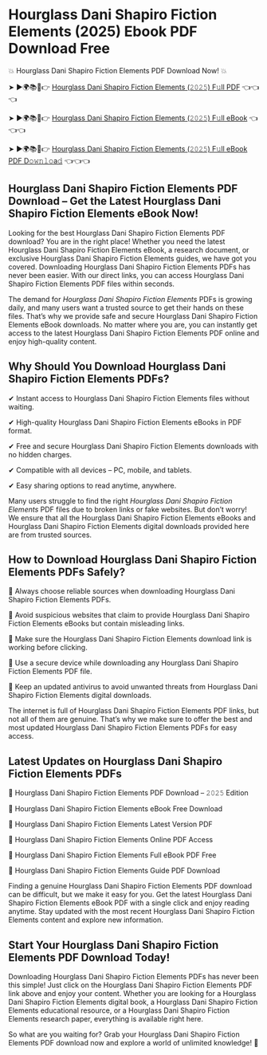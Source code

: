 # Hourglass Dani Shapiro Fiction Elements (2025) Ebook PDF Download Free

💥 Hourglass Dani Shapiro Fiction Elements PDF Download Now! 💥

➤ ►🌍📚📱👉 [Hourglass Dani Shapiro Fiction Elements (𝟸𝟶𝟸𝟻) F𝚞ll PDF](https://getpdf.xyz/hourglass-dani-shapiro-fiction-elements) 👈👈👈


➤ ►🌍📚📱👉 [Hourglass Dani Shapiro Fiction Elements (𝟸𝟶𝟸𝟻) F𝚞ll eBook](https://getpdf.xyz/hourglass-dani-shapiro-fiction-elements) 👈👈👈


➤ ►🌍📚📱👉 [Hourglass Dani Shapiro Fiction Elements (𝟸𝟶𝟸𝟻) F𝚞ll eBook PDF D𝚘𝚠𝚗𝚕𝚘a𝚍](https://getpdf.xyz/hourglass-dani-shapiro-fiction-elements) 👈👈👈


## Hourglass Dani Shapiro Fiction Elements PDF Download – Get the Latest Hourglass Dani Shapiro Fiction Elements eBook Now!

Looking for the best Hourglass Dani Shapiro Fiction Elements PDF download? You are in the right place! Whether you need the latest Hourglass Dani Shapiro Fiction Elements eBook, a research document, or exclusive Hourglass Dani Shapiro Fiction Elements guides, we have got you covered. Downloading Hourglass Dani Shapiro Fiction Elements PDFs has never been easier. With our direct links, you can access Hourglass Dani Shapiro Fiction Elements PDF files within seconds.

The demand for *Hourglass Dani Shapiro Fiction Elements* PDFs is growing daily, and many users want a trusted source to get their hands on these files. That’s why we provide safe and secure Hourglass Dani Shapiro Fiction Elements eBook downloads. No matter where you are, you can instantly get access to the latest Hourglass Dani Shapiro Fiction Elements PDF online and enjoy high-quality content.

## Why Should You Download Hourglass Dani Shapiro Fiction Elements PDFs?

✔ Instant access to Hourglass Dani Shapiro Fiction Elements files without waiting.

✔ High-quality Hourglass Dani Shapiro Fiction Elements eBooks in PDF format.

✔ Free and secure Hourglass Dani Shapiro Fiction Elements downloads with no hidden charges.

✔ Compatible with all devices – PC, mobile, and tablets.

✔ Easy sharing options to read anytime, anywhere.

Many users struggle to find the right *Hourglass Dani Shapiro Fiction Elements* PDF files due to broken links or fake websites. But don’t worry! We ensure that all the Hourglass Dani Shapiro Fiction Elements eBooks and Hourglass Dani Shapiro Fiction Elements digital downloads provided here are from trusted sources.

## How to Download Hourglass Dani Shapiro Fiction Elements PDFs Safely?

📌 Always choose reliable sources when downloading Hourglass Dani Shapiro Fiction Elements PDFs.

📌 Avoid suspicious websites that claim to provide Hourglass Dani Shapiro Fiction Elements eBooks but contain misleading links.

📌 Make sure the Hourglass Dani Shapiro Fiction Elements download link is working before clicking.

📌 Use a secure device while downloading any Hourglass Dani Shapiro Fiction Elements PDF file.

📌 Keep an updated antivirus to avoid unwanted threats from Hourglass Dani Shapiro Fiction Elements digital downloads.

The internet is full of Hourglass Dani Shapiro Fiction Elements PDF links, but not all of them are genuine. That’s why we make sure to offer the best and most updated Hourglass Dani Shapiro Fiction Elements PDFs for easy access.

## Latest Updates on Hourglass Dani Shapiro Fiction Elements PDFs

🔹 Hourglass Dani Shapiro Fiction Elements PDF Download – 𝟸𝟶𝟸𝟻 Edition

🔹 Hourglass Dani Shapiro Fiction Elements eBook Free Download

🔹 Hourglass Dani Shapiro Fiction Elements Latest Version PDF

🔹 Hourglass Dani Shapiro Fiction Elements Online PDF Access

🔹 Hourglass Dani Shapiro Fiction Elements Full eBook PDF Free

🔹 Hourglass Dani Shapiro Fiction Elements Guide PDF Download

Finding a genuine Hourglass Dani Shapiro Fiction Elements PDF download can be difficult, but we make it easy for you. Get the latest Hourglass Dani Shapiro Fiction Elements eBook PDF with a single click and enjoy reading anytime. Stay updated with the most recent Hourglass Dani Shapiro Fiction Elements content and explore new information.

## Start Your Hourglass Dani Shapiro Fiction Elements PDF Download Today!

Downloading Hourglass Dani Shapiro Fiction Elements PDFs has never been this simple! Just click on the Hourglass Dani Shapiro Fiction Elements PDF link above and enjoy your content. Whether you are looking for a Hourglass Dani Shapiro Fiction Elements digital book, a Hourglass Dani Shapiro Fiction Elements educational resource, or a Hourglass Dani Shapiro Fiction Elements research paper, everything is available right here.

So what are you waiting for? Grab your Hourglass Dani Shapiro Fiction Elements PDF download now and explore a world of unlimited knowledge! 🚀